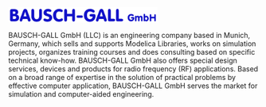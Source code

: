 <p><a href="http://www.bausch-gall.de/"><img src="exhibitor_6.png" style="width:300px;height:auto;" /></a></p>
<p>
BAUSCH-GALL GmbH (LLC) is an engineering company based in Munich, Germany, which sells and supports Modelica Libraries, works on simulation projects, organizes training courses and does consulting based on specific technical know-how.
BAUSCH-GALL GmbH also offers special design services, devices and products for radio frequency (RF) applications.
Based on a broad range of expertise in the solution of practical problems by effective computer application, BAUSCH-GALL GmbH serves the market for simulation and computer-aided engineering.
</p>